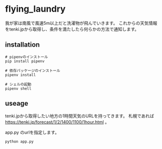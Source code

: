 # flying_laundry

我が家は南風で風速5m以上だと洗濯物が飛んでいきます。
これからの天気情報をtenki.jpから取得し、条件を満たしたら何らかの方法で通知します。

## installation

```shell script
# pipenvのインストール
pip install pipenv

# 依存パッケージのインストール
pipenv install

# シェルの起動
pipenv shell
```

## useage

tenki.jpから取得したい地方の1時間天気のURLを持ってきます。
札幌であれば https://tenki.jp/forecast/1/2/1400/1100/1hour.html 。

app.py のurlを指定します。

```shell script
python app.py
```

